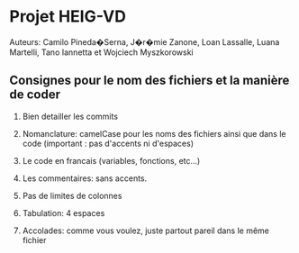 # Projet HEIG-VD #

Auteurs: Camilo Pineda�Serna, J�r�mie Zanone, Loan Lassalle, Luana Martelli, Tano Iannetta
          et Wojciech Myszkorowski


## Consignes pour le nom des fichiers et la manière de coder ##

1. Bien detailler les commits

2. Nomanclature: camelCase pour les noms des fichiers ainsi que dans le code (important : pas d'accents ni d'espaces)

3. Le code en francais (variables, fonctions, etc...)

4. Les commentaires: sans accents.

5. Pas de limites de colonnes

6. Tabulation: 4 espaces

7. Accolades: comme vous voulez, juste partout pareil dans le même fichier
